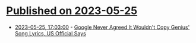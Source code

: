 # [Published on 2023-05-25](index.md)

* [2023-05-25, 17:03:00](https://tech.slashdot.org/story/23/05/25/173227/google-never-agreed-it-wouldnt-copy-genius-song-lyrics-us-official-says?utm_source=rss1.0mainlinkanon&utm_medium=feed) - [Google Never Agreed It Wouldn't Copy Genius' Song Lyrics, US Official Says](https://tech.slashdot.org/story/23/05/25/173227/google-never-agreed-it-wouldnt-copy-genius-song-lyrics-us-official-says?utm_source=rss1.0mainlinkanon&utm_medium=feed)
